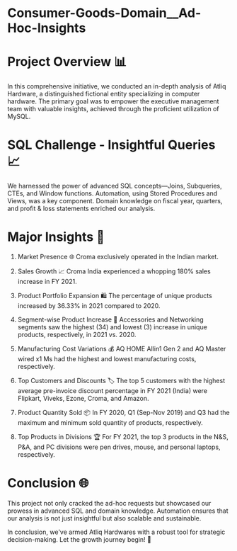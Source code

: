 # Consumer-Goods-Domain__Ad-Hoc-Insights

# Project Overview 📊

In this comprehensive initiative, we conducted an in-depth analysis of Atliq Hardware, a distinguished fictional entity specializing in computer hardware. The primary goal was to empower the executive management team with valuable insights, achieved through the proficient utilization of MySQL.

# SQL Challenge - Insightful Queries 📈
We harnessed the power of advanced SQL concepts—Joins, Subqueries, CTEs, and Window functions. Automation, using Stored Procedures and Views, was a key component. Domain knowledge on fiscal year, quarters, and profit & loss statements enriched our analysis.

# Major Insights 🌟

1. Market Presence 🌐
   Croma exclusively operated in the Indian market.

2. Sales Growth 📈
   Croma India experienced a whopping 180% sales increase in FY 2021.

3. Product Portfolio Expansion 🛍️
   The percentage of unique products increased by 36.33% in 2021 compared to 2020.

4. Segment-wise Product Increase 🚀
   Accessories and Networking segments saw the highest (34) and lowest (3) increase in unique products, respectively, in 2021 vs. 2020.

5. Manufacturing Cost Variations 💰
   AQ HOME Allin1 Gen 2 and AQ Master wired x1 Ms had the highest and lowest manufacturing costs, respectively.

6. Top Customers and Discounts 🏷️
   The top 5 customers with the highest average pre-invoice discount percentage in FY 2021 (India) were Flipkart, Viveks, Ezone, Croma, and Amazon.

7. Product Quantity Sold 📦
   In FY 2020, Q1 (Sep-Nov 2019) and Q3 had the maximum and minimum sold quantity of products, respectively.

8. Top Products in Divisions 🏆
   For FY 2021, the top 3 products in the N&S, P&A, and PC divisions were pen drives, mouse, and personal laptops, respectively.

# Conclusion 🌐
This project not only cracked the ad-hoc requests but showcased our prowess in advanced SQL and domain knowledge. Automation ensures that our analysis is not just 
insightful but also scalable and sustainable.

In conclusion, we've armed Atliq Hardwares with a robust tool for strategic decision-making. Let the growth journey begin! 🚀



